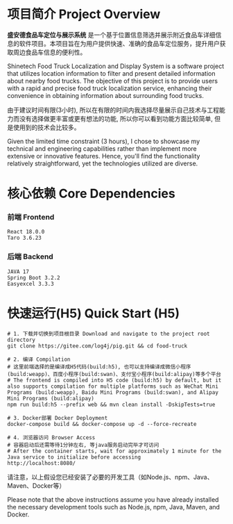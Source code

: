# 项目简介 Project Overview
**盛安德食品车定位与展示系统** 是一个基于位置信息筛选并展示附近食品车详细信息的软件项目。本项目旨在为用户提供快速、准确的食品车定位服务，提升用户获取周边食品车信息的便利性。

Shinetech Food Truck Localization and Display System is a software project that utilizes location information to filter and present detailed information about nearby food trucks. The objective of this project is to provide users with a rapid and precise food truck localization service, enhancing their convenience in obtaining information about surrounding food trucks.

由于建议时间有限(3小时), 所以在有限的时间内我选择尽量展示自己技术与工程能力而没有选择做更丰富或更有想法的功能, 所以你可以看到功能方面比较简单, 但是使用到的技术会比较多。

Given the limited time constraint (3 hours), I chose to showcase my technical and engineering capabilities rather than implement more extensive or innovative features. Hence, you'll find the functionality relatively straightforward, yet the technologies utilized are diverse.
# 核心依赖 Core Dependencies
### 前端 Frontend
``` shell script
React 18.0.0
Taro 3.6.23
```
### 后端 Backend
```shell script
JAVA 17
Spring Boot 3.2.2
Easyexcel 3.3.3
```
 
# 快速运行(H5) Quick Start (H5)
```shell script
# 1. 下载并切换到项目根目录 Download and navigate to the project root directory  
git clone https://gitee.com/log4j/pig.git && cd food-truck

# 2. 编译 Compilation  
# 这里前端选择的是编译成H5代码(build:h5), 也可以支持编译成微信小程序(build:weapp)、百度小程序(build:swan)、支付宝小程序(build:alipay)等多个平台 
# The frontend is compiled into H5 code (build:h5) by default, but it also supports compilation for multiple platforms such as WeChat Mini Programs (build:weapp), Baidu Mini Programs (build:swan), and Alipay Mini Programs (build:alipay)  
npm run build:h5 --prefix web && mvn clean install -DskipTests=true  

# 3. Docker部署 Docker Deployment
docker-compose build && docker-compose up -d --force-recreate

# 4. 浏览器访问 Browser Access
# 容器启动后还需等待1分钟左右, 等java服务启动完毕才可访问
# After the container starts, wait for approximately 1 minute for the Java service to initialize before accessing  
http://localhost:8080/
```
请注意，以上假设您已经安装了必要的开发工具（如Node.js、npm、Java、Maven、Docker等）

Please note that the above instructions assume you have already installed the necessary development tools such as Node.js, npm, Java, Maven, and Docker.